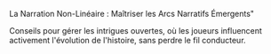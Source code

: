 
La Narration Non-Linéaire : Maîtriser les Arcs Narratifs Émergents"

Conseils pour gérer les intrigues ouvertes, où les joueurs influencent activement l'évolution de l'histoire, sans perdre le fil conducteur.
